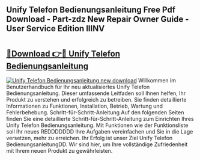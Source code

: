 ## Unify Telefon Bedienungsanleitung Free Pdf Download - Part-zdz New Repair Owner Guide - User Service Edition lIINV

# <h2><a href="http://df2y75.blite.top/?on=Unify+Telefon+Bedienungsanleitung">🔗Download 👉🔴 Unify Telefon Bedienungsanleitung</a></h2>

[![Unify Telefon Bedienungsanleitung new download](https://i.imgur.com/lujVjoI.png)](http://df2y75.blite.top/?on=Unify+Telefon+Bedienungsanleitung)
Willkommen im Benutzerhandbuch für Ihr neu aktualisiertes Unify Telefon Bedienungsanleitung. Dieser umfassende Leitfaden soll Ihnen helfen, Ihr Produkt zu verstehen und erfolgreich zu betreiben. Sie finden detaillierte Informationen zu Funktionen, Installation, Betrieb, Wartung und Fehlerbehebung. Schritt-für-Schritt-Anleitung Auf den folgenden Seiten finden Sie eine detaillierte Schritt-für-Schritt-Anleitung zum Einrichten Ihres Unify Telefon Bedienungsanleitung. Mit Funktionen wie der Funktionsliste soll Ihr neues REDDDDDDD Ihre Aufgaben vereinfachen und Sie in die Lage versetzen, mehr zu erreichen. Ihr Erfolg ist unser Ziel Unify Telefon BedienungsanleitungDD. Wir sind hier, um Ihre vollständige Zufriedenheit mit Ihrem neuen Produkt zu gewährleisten.
